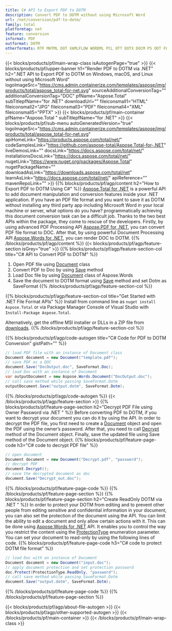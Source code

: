 ```yaml
---
title: C# API to Export PDF to DOTM
description: Convert PDF to DOTM without using Microsoft Word 
url: /net/conversion/pdf-to-dotm/
family: total
platformtag: net
feature: conversion
informat: PDF
outformat: DOTM
otherformats: RTF MHTML DOT XAMLFLOW WORDML PCL OTT DOTX DOCM PS ODT FLATOPC
---
```

{{< blocks/products/pf/main-wrap-class isAutogenPage="true" >}}
{{< blocks/products/pf/upper-banner h1="Render PDF to DOTM via .NET" h2=".NET API to Export PDF to DOTM on Windows, macOS, and Linux without using Microsoft Word" logoImageSrc="https://cms.admin.containerize.com/templates/aspose/img/products/total/aspose_total-for-net.svg" sourceAdditionalConversionTag="" additionalConversionTag="DOC" pfName="Aspose.Total" subTitlepfName="for .NET" downloadUrl="" fileiconsmall1="HTML" fileiconsmall2="JPG" fileiconsmall3="PDF" fileiconsmall4="XML" fileiconsmall5="PPTX" >}}
{{< blocks/products/pf/main-container pfName="Aspose.Total " subTitlepfName="for .NET" >}}
{{< blocks/products/pf/sub-menu autoGeneratedVersion="true" logoImageSrc="https://cms.admin.containerize.com/templates/aspose/img/products/total/aspose_total-for-net.svg" apiHomeLink="https://products.aspose.com/total/net/" codeSamplesLink="https://github.com/aspose-total/Aspose.Total-for-.NET" liveDemosLink="" docsLink="https://docs.aspose.com/total/net/" installationsDocsLink="https://docs.aspose.com/total/net/" nugetLink="https://www.nuget.org/packages/Aspose.Total" nugetPackageName="" downloadAsLink="https://downloads.aspose.com/total/net" learnAsLink="https://docs.aspose.com/total/net/" apiReference="" mavenRepoLink="" >}}
{{% blocks/products/pf/agp/content h2="How to Export PDF to DOTM Using C#" %}}
[Aspose.Total for .NET](https://products.aspose.com/total/net/) is a powerful API to add document manipulation and conversion features inside your .NET application. If you have an PDF file format and you want to save it as DOTM without installing any third party app including Microsoft Word in your local machine or server, what options do you have? programmatically achieving this document conversion task can be a difficult job. Thanks to the two best APIs within the package, they come to rescue of the developers. Firstly, by using advanced PDF Processing API [Aspose.PDF for .NET](https://products.aspose.com/pdf/net/), you can convert PDF file format to DOC. After that, by using powerful Document Processing API [Aspose.Words for .NET](https://products.aspose.com/words/net/), you can render DOC to DOTM. 
{{% /blocks/products/pf/agp/content %}}
{{< blocks/products/pf/agp/feature-section isGrey="true" >}}
{{% blocks/products/pf/agp/feature-section-col title="C# API to Convert PDF to DOTM" %}}
1. Open PDF file using [Document](https://apireference.aspose.com/pdf/net/aspose.pdf/document) class
2. Convert PDF to Doc by using [Save](https://apireference.aspose.com/pdf/net/aspose.pdf.document/save/methods/5) method
3. Load Doc file by using [Document](https://apireference.aspose.com/words/net/aspose.words/document) class of Aspose.Words 
4. Save the document to DOTM format using [Save](https://apireference.aspose.com/words/net/aspose.words.document/save/methods/4) method and set Dotm as SaveFormat
{{% /blocks/products/pf/agp/feature-section-col %}}

{{% blocks/products/pf/agp/feature-section-col title="Get Started with .NET File Format APIs" %}}
Install from command line as ```nuget install Aspose.Total``` or via Package Manager Console of Visual Studio with ```Install-Package Aspose.Total```.

Alternatively, get the offline MSI installer or DLLs in a ZIP file from [downloads](https://downloads.aspose.com/total/net).
{{% /blocks/products/pf/agp/feature-section-col %}}

{{% blocks/products/pf/agp/code-autogen title="C# Code for PDF to DOTM Conversion" gistPath="" %}}
```cs
// load PDF file with an instance of Document class
Document document = new Document("template.pdf");
// save PDF as a DOC 
document.Save("DocOutput.doc", SaveFormat.Doc); 
// load Doc with an instance of Document
var outputDocument = new Aspose.Words.Document("DocOutput.doc");
// call save method while passing SaveFormat.Dotm
outputDocument.Save("output.dotm", SaveFormat.Dotm);   
```
{{% /blocks/products/pf/agp/code-autogen %}}
{{< /blocks/products/pf/agp/feature-section >}}
{{% blocks/products/pf/feature-page-section  h2="Decrypt PDF File using Owner Password via .NET " %}}
Before converting PDF to DOTM, if you want to decrypt your document you can do it by using the API. In order to decrypt the PDF file, you first need to create a [Document](https://apireference.aspose.com/pdf/net/aspose.pdf/document) object and open the PDF using the owner’s password. After that, you need to call [Decrypt](https://apireference.aspose.com/pdf/net/aspose.pdf/document/methods/decrypt) method of the Document object. Finally, save the updated file using Save method of the Document object. 
{{% blocks/products/pf/feature-page-code h3="C# code to decrypt PDF file" %}}
```cs
// open document
Document document = new Document("Decrypt.pdf", "password");
// decrypt PDF
document.Decrypt();
// save the decrypted document as doc 
document.Save("Decrypt_out.doc");
```
{{% /blocks/products/pf/feature-page-code  %}}
{{% /blocks/products/pf/feature-page-section %}}
{{% blocks/products/pf/feature-page-section  h2="Create ReadOnly DOTM via .NET " %}}
In order to protect your DOTM from editing and to prevent other people from editing sensitive and confidential information in your document, you can also set the protection of the document using the API. You can limit the ability to edit a document and only allow certain actions with it. This can be done using [Aspose.Words for .NET](https://products.aspose.com/words/net/) API. It enables you to control the way you restrict the content using the [ProtectionType](https://apireference.aspose.com/words/net/aspose.words/protectiontype) enumeration parameter. You can set your document to read-only by using the following lines of code. 
{{% blocks/products/pf/feature-page-code h3="C# code to protect DOTM file format" %}}
```cs
// load Doc with an instance of Document
Document document = new Document("input.doc");
// apply document protection and set protection password
doc.Protect(ProtectionType.ReadOnly, "password");
// call save method while passing SaveFormat.Dotm
document.Save("output.dotm", SaveFormat.Dotm);  
```
{{% /blocks/products/pf/feature-page-code  %}}
{{% /blocks/products/pf/feature-page-section %}}

{{< blocks/products/pf/agp/about-file-autogen >}}
{{< blocks/products/pf/agp/other-supported-autogen >}}
{{< /blocks/products/pf/main-container >}}
{{< /blocks/products/pf/main-wrap-class >}}